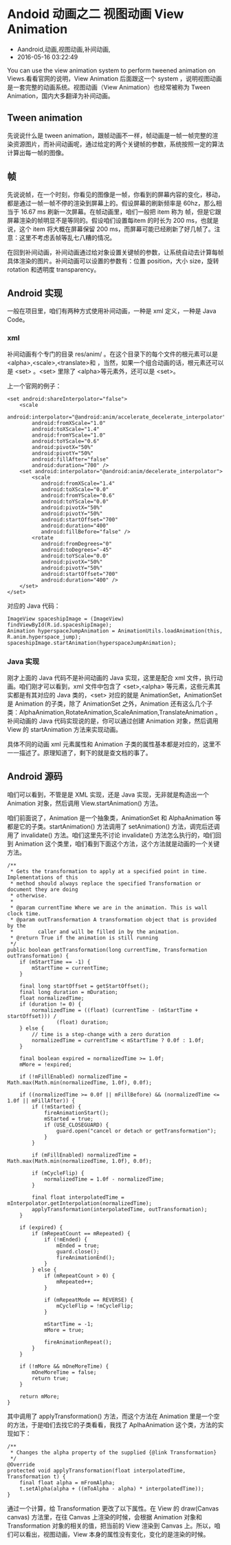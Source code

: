 # Andoid 动画之二 视图动画 View Animation
- Aandroid,动画,视图动画,补间动画,
- 2016-05-16 03:22:49


You can use the view animation system to perform tweened animation on Views.看看官网的说明，View Animation 后面跟这一个 system ，说明视图动画是一套完整的动画系统。视图动画（View Animation）也经常被称为 Tween Animation，国内大多翻译为补间动画。

## Tween animation

先说说什么是 tween animation，跟帧动画不一样，帧动画是一帧一帧完整的渲染资源图片，而补间动画呢，通过给定的两个关键帧的参数，系统按照一定的算法计算出每一帧的图像。

## 帧

先说说帧，在一个时刻，你看见的图像是一帧，你看到的屏幕内容的变化，移动，都是通过一帧一帧不停的渲染到屏幕上的。假设屏幕的刷新频率是 60hz，那么相当于 16.67 ms 刷新一次屏幕。在帧动画里，咱们一般把 item 称为 帧，但是它跟屏幕渲染的帧明显不是等同的。假设咱们设置每item 的时长为 200 ms，也就是说，这个 item 将大概在屏幕保留 200 ms，而屏幕可能已经刷新了好几帧了。注意：这里不考虑丢帧等乱七八糟的情况。

在回到补间动画，补间动画通过给对象设置关键帧的参数，让系统自动去计算每帧具体渲染的图片。补间动画可以设置的参数有：位置 position，大小 size，旋转 rotation 和透明度 transparency。

## Android 实现

一般在项目里，咱们有两种方式使用补间动画，一种是 xml 定义，一种是 Java Code。

### xml

补间动画有个专门的目录 res/anim/ 。在这个目录下的每个文件的根元素可以是 <alpha\>,<scale\>,<translate\>和 <rotate> ，当然，如果一个组合动画的话，根元素还可以是 <set\> 。<set\> 里除了 <alpha\>等元素外，还可以是 <set\>。

上一个官网的例子： 

    <set android:shareInterpolator="false">
        <scale
            android:interpolator="@android:anim/accelerate_decelerate_interpolator"
            android:fromXScale="1.0"
            android:toXScale="1.4"
            android:fromYScale="1.0"
            android:toYScale="0.6"
            android:pivotX="50%"
            android:pivotY="50%"
            android:fillAfter="false"
            android:duration="700" />
        <set android:interpolator="@android:anim/decelerate_interpolator">
            <scale
               android:fromXScale="1.4"
               android:toXScale="0.0"
               android:fromYScale="0.6"
               android:toYScale="0.0"
               android:pivotX="50%"
               android:pivotY="50%"
               android:startOffset="700"
               android:duration="400"
               android:fillBefore="false" />
            <rotate
               android:fromDegrees="0"
               android:toDegrees="-45"
               android:toYScale="0.0"
               android:pivotX="50%"
               android:pivotY="50%"
               android:startOffset="700"
               android:duration="400" />
        </set>
    </set>


对应的 Java 代码： 

    ImageView spaceshipImage = (ImageView) findViewById(R.id.spaceshipImage);
    Animation hyperspaceJumpAnimation = AnimationUtils.loadAnimation(this, R.anim.hyperspace_jump);
    spaceshipImage.startAnimation(hyperspaceJumpAnimation);

### Java 实现

刚才上面的 Java 代码不是补间动画的 Java 实现，这里是配合 xml 文件，执行动画。咱们刚才可以看到，xml 文件中包含了 <set\>,<alpha\> 等元素，这些元素其实都是有其对应的 Java 类的，<set\> 对应的就是 AnimationSet，AnimationSet 是 Animation 的子类，除了 AnimationSet 之外，Animation 还有这么几个子类：AlphaAnimation,RotateAnimation,ScaleAnimation,TranslateAnimation 。补间动画的 Java 代码实现说的是，你可以通过创建 Animation 对象，然后调用 View 的 startAnimation 方法来实现动画。

具体不同的动画 xml 元素属性和 Animation 子类的属性基本都是对应的，这里不一一描述了。原理知道了，剩下的就是查文档的事了。

## Android 源码

咱们可以看到，不管是是 XML 实现，还是 Java 实现，无非就是构造出一个 Animation 对象，然后调用 View.startAnimation() 方法。

咱们前面说了，Animation 是一个抽象类，AnimationSet 和 AlphaAnimation 等都是它的子类。startAnimation() 方法调用了 setAnimation() 方法，调完后还调用了 invalidate() 方法。咱们这里先不讨论 invalidate() 方法怎么执行的，咱们回到 Animation 这个类里，咱们看到下面这个方法，这个方法就是动画的一个关键方法。

    /**
     * Gets the transformation to apply at a specified point in time. Implementations of this
     * method should always replace the specified Transformation or document they are doing
     * otherwise.
     *
     * @param currentTime Where we are in the animation. This is wall clock time.
     * @param outTransformation A transformation object that is provided by the
     *        caller and will be filled in by the animation.
     * @return True if the animation is still running
     */
    public boolean getTransformation(long currentTime, Transformation outTransformation) {
        if (mStartTime == -1) {
            mStartTime = currentTime;
        }

        final long startOffset = getStartOffset();
        final long duration = mDuration;
        float normalizedTime;
        if (duration != 0) {
            normalizedTime = ((float) (currentTime - (mStartTime + startOffset))) /
                    (float) duration;
        } else {
            // time is a step-change with a zero duration
            normalizedTime = currentTime < mStartTime ? 0.0f : 1.0f;
        }

        final boolean expired = normalizedTime >= 1.0f;
        mMore = !expired;

        if (!mFillEnabled) normalizedTime = Math.max(Math.min(normalizedTime, 1.0f), 0.0f);

        if ((normalizedTime >= 0.0f || mFillBefore) && (normalizedTime <= 1.0f || mFillAfter)) {
            if (!mStarted) {
                fireAnimationStart();
                mStarted = true;
                if (USE_CLOSEGUARD) {
                    guard.open("cancel or detach or getTransformation");
                }
            }

            if (mFillEnabled) normalizedTime = Math.max(Math.min(normalizedTime, 1.0f), 0.0f);

            if (mCycleFlip) {
                normalizedTime = 1.0f - normalizedTime;
            }

            final float interpolatedTime = mInterpolator.getInterpolation(normalizedTime);
            applyTransformation(interpolatedTime, outTransformation);
        }

        if (expired) {
            if (mRepeatCount == mRepeated) {
                if (!mEnded) {
                    mEnded = true;
                    guard.close();
                    fireAnimationEnd();
                }
            } else {
                if (mRepeatCount > 0) {
                    mRepeated++;
                }

                if (mRepeatMode == REVERSE) {
                    mCycleFlip = !mCycleFlip;
                }

                mStartTime = -1;
                mMore = true;

                fireAnimationRepeat();
            }
        }

        if (!mMore && mOneMoreTime) {
            mOneMoreTime = false;
            return true;
        }

        return mMore;
    }

其中调用了 applyTransformation() 方法，而这个方法在 Animation 里是一个空的方法，于是咱们去找它的子类看看，我找了 AplhaAnimation 这个类，方法的实现如下：


    /**
     * Changes the alpha property of the supplied {@link Transformation}
     */
    @Override
    protected void applyTransformation(float interpolatedTime, Transformation t) {
        final float alpha = mFromAlpha;
        t.setAlpha(alpha + ((mToAlpha - alpha) * interpolatedTime));
    }


通过一个计算，给 Transformation 更改了以下属性。在 View 的 draw(Canvas canvas) 方法里，在往 Canvas 上渲染的时候，会根据 Animation 对象和 Transformation 对象的相关的值，把当前的 View 渲染到 Canvas 上。所以，咱们可以看出，视图动画，View 本身的属性没有变化，变化的是渲染的时候。
